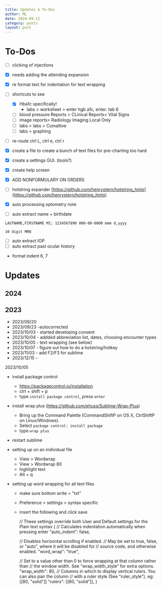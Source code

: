 ```yaml
---
title: Updates & To-Dos
author: ML
date: 2024-09-12
category: posts
layout: post
---
```



# To-Dos

- [ ] clicking of injections
- [x] needs adding the attending expansion 
- [x] re format text for indentation for text wrapping
- [ ] shortcuts to see 
	- [x] Hba1c specifically!
		- labs > worksheet > enter hgb a1c, enter. tab 6
	- [ ] blood pressure Reports > CLinical Reports>  Vital Signs
	- [ ] image reports> Radiology Imaging Local Only
	- [ ] labs > labs > Cumaltive
	- [ ] labs > graphing
- [ ] re-route ctrl L, ctrl e, ctrl r 
- [x] create a file to create a bunch of text files for pre-charting too hard
- [x] create a settings GUI. (tools?)
- [x] create help screen
- [x] ADD NONFORMULARY ON ORDERS
- [ ] hotstring expander [https://github.com/henrystern/hotstring_hints](https://github.com/henrystern/hotstring_hints)
- [x] auto processing optometry note

- [ ] auto extract name + birthdate

```
LASTNAME,FIRSTNAME MI; 1234567890 000-00-0000 mmm d,yyyy

10 digit MRN
```
- [ ] auto extract IOP
- [ ] auto extract past ocular history
- format indent 6, 7 


# Updates

## 2024



## 2023

* 2023/09/20 
* 2023/09/23 -autocorrected
* 2023/10/03 - started developing consent
* 2023/10/04 - addded abbreviation list, dates, choosing encounter types
* 2023/10/05 - text wrapping (see below)
* 2023/10/07 - figure out how to do a hotstring/hotkey
* 2023/11/03 - add F2/F3  for sublime
* 2023/12/15 - 

2023/10/05
- install package control
	- https://packagecontrol.io/installation
	- ctrl + shift + p
	- type `install package control`, press `enter`
- install wrap plus (https://github.com/ehuss/Sublime-Wrap-Plus)
	- Bring up the Command Palette (CommandShiftP on OS X, CtrlShiftP on Linux/Windows).
	- Select `package control: install package`
	- type `wrap plus`
- restart sublime

- setting up on an individual file
	- View > Wordwrap
	- View > Wordwrap 80
	- highlight text
	- Alt + q 
- setting up word wrapping for all text files
	- make sure bottom write = "txt"
	- Preference > settings > syntax specific
	- insert the following and click save

		// These settings override both User and Default settings for the Plain text syntax
		{
		// Calculates indentation automatically when pressing enter
		"auto_indent": false,

	    // Disables horizontal scrolling if enabled.
	    // May be set to true, false, or "auto", where it will be disabled for
	    // source code, and otherwise enabled.
	    "word_wrap": "true",

		// Set to a value other than 0 to force wrapping at that column rather than
		// the window width. See "wrap_width_style" for extra options.
		"wrap_width": 80,
		// Columns in which to display vertical rulers. You can also pair the column
		// with a ruler style (See "ruler_style"), eg: [[80, "solid"]]
		"rulers": [[80, "solid"]],
		}


